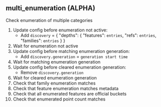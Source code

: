 
## multi_enumeration (ALPHA)

Check enumeration of multiple categories

1. Update config before enumeration not active:
    * Add `discovery` = { "depths": { "features": `entries`, "refs": `entries`, "families": `entries` } }
1. Wait for enumeration not active
1. Update config before matching enumeration generation:
    * Add `discovery.generation` = `generation start time`
1. Wait for matching enumeration generation
1. Update config before cleared enumeration generation:
    * Remove `discovery.generation`
1. Wait for cleared enumeration generation
1. Check that family enumeration matches
1. Check that feature enumeration matches metadata
1. Check that all enumerated features are official buckets
1. Check that enumerated point count matches
